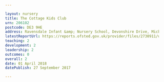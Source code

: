 ```yaml
---

layout: nursery
title: The Cottage Kids Club
urn: 206102
postcode: DE3 9HE
address: Ravensdale Infant &amp; Nursery School, Devonshire Drive, Mickleover, DERBY, DE3 9HE
latestReportUrl: https://reports.ofsted.gov.uk/provider/files/2730911/urn/206102.pdf
teaching: 2
development: 2
leadership: 2
outcomes: 0
overall: 2
date: 01 April 2018 
datePublish: 27 September 2017

---
```

